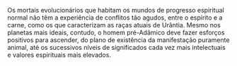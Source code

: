 ﻿Os mortais evolucionários que habitam os mundos de progresso espiritual normal não têm a experiência de conflitos tão agudos, entre o espírito e a carne, como os que caracterizam as raças atuais de Urântia. Mesmo nos planetas mais ideais, contudo, o homem pré-Adâmico deve fazer esforços positivos para ascender, do plano de existência da manifestação puramente animal, até os sucessivos níveis de significados cada vez mais intelectuais e valores espirituais mais elevados.